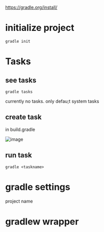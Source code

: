 https://gradle.org/install/

# initialize project
`gradle init`

# Tasks
## see tasks
`gradle tasks`

currently no tasks. only defau;t system tasks

## create task
in build.gradle

![image](https://user-images.githubusercontent.com/17488415/124789760-2c6f0c00-df68-11eb-8b3e-26debf3265cc.png)

## run task
`gradle <taskname>`

# gradle settings
project name

# gradlew wrapper
